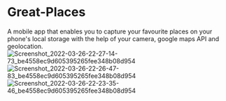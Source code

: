 # Great-Places

A mobile app that enables you to capture your favourite places on your phone's local storage with the help of your camera, google maps API and geolocation.![Screenshot_2022-03-26-22-27-14-73_be4558ec9d605395265fee348b08d954](https://user-images.githubusercontent.com/45337134/160256449-0d2a50ab-23d5-4423-96b9-15030c010b44.jpg)![Screenshot_2022-03-26-22-26-47-83_be4558ec9d605395265fee348b08d954](https://user-images.githubusercontent.com/45337134/160256452-8ff60354-2426-4e04-836f-83f009c472ce.jpg)
![Screenshot_2022-03-26-22-23-35-46_be4558ec9d605395265fee348b08d954](https://user-images.githubusercontent.com/45337134/160256456-3502db13-dcf8-42a9-91a7-2dd1df6c6d68.jpg)
